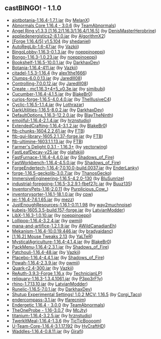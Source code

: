 ## castBINGO! - 1.1.0
- [aiotbotania-1.16.4-1.7.1.jar](https://www.curseforge.com/minecraft/mc-mods/aiot-botania/3185817) (by [MelanX](https://www.curseforge.com/members/melanx/projects))
- [Abnormals Core 1.16.4 - 3.0.6](https://www.curseforge.com/minecraft/mc-mods/abnormals-core/3157757) (by [TeamAbnormals](https://www.curseforge.com/members/teamabnormals/projects))
- [Angel Ring v1.3.3 [1.16.2/1.16.3/1.16.4/1.16.5]](https://www.curseforge.com/minecraft/mc-mods/angel-ring/3056161) (by [DenisMasterHerobrine](https://www.curseforge.com/members/denismasterherobrine/projects))
- [appliedenergistics2-8.1.0.jar](https://www.curseforge.com/minecraft/mc-mods/applied-energistics-2/3106770) (by [AlgorithmX2](https://www.curseforge.com/members/algorithmx2/projects))
- [[Forge 1.16.4/5] v1.5.104](https://www.curseforge.com/minecraft/mc-mods/architectury-forge/3183867) (by [shedaniel](https://www.curseforge.com/members/shedaniel/projects))
- [AutoRegLib-1.6-47.jar](https://www.curseforge.com/minecraft/mc-mods/autoreglib/3128555) (by [Vazkii](https://www.curseforge.com/members/vazkii/projects))
- [BingoLobby-1.16.3-0.1.3.jar](https://www.curseforge.com/minecraft/mc-mods/bingolobby/3189220) (by [noeppinoeppi](https://www.curseforge.com/members/noeppinoeppi/projects))
- [Bongo-1.16.3-1.0.23.jar](https://www.curseforge.com/minecraft/mc-mods/bongo/3189209) (by [noeppinoeppi](https://www.curseforge.com/members/noeppinoeppi/projects))
- [Bookshelf-1.16.5-10.0.1.jar](https://www.curseforge.com/minecraft/mc-mods/bookshelf/3170154) (by [DarkhaxDev](https://www.curseforge.com/members/darkhaxdev/projects))
- [Botania-1.16.4-411.jar](https://www.curseforge.com/minecraft/mc-mods/botania/3175663) (by [Vazkii](https://www.curseforge.com/members/vazkii/projects))
- [ citadel-1.5.3-1.16.4](https://www.curseforge.com/minecraft/mc-mods/citadel/3131923) (by [alex1the1666](https://www.curseforge.com/members/alex1the1666/projects))
- [Clumps-6.0.0.13.jar](https://www.curseforge.com/minecraft/mc-mods/clumps/3137103) (by [Jaredlll08](https://www.curseforge.com/members/jaredlll08/projects))
- [Controlling-7.0.0.12.jar](https://www.curseforge.com/minecraft/mc-mods/controlling/3169795) (by [Jaredlll08](https://www.curseforge.com/members/jaredlll08/projects))
- [Create - mc1.16.3+4+5_v0.3e.jar](https://www.curseforge.com/minecraft/mc-mods/create/3167531) (by [simibubi](https://www.curseforge.com/members/simibubi/projects))
- [Cucumber-1.16.4-4.1.5.jar](https://www.curseforge.com/minecraft/mc-mods/cucumber/3105891) (by [BlakeBr0](https://www.curseforge.com/members/blakebr0/projects))
- [curios-forge-1.16.5-4.0.4.0.jar](https://www.curseforge.com/minecraft/mc-mods/curios/3186427) (by [TheIllusiveC4](https://www.curseforge.com/members/theillusivec4/projects))
- [Cyclic-1.16.5-1.1.4.jar](https://www.curseforge.com/minecraft/mc-mods/cyclic/3181578) (by [Lothrazar](https://www.curseforge.com/members/lothrazar/projects))
- [DarkUtilities-1.16.5-8.0.2.jar](https://www.curseforge.com/minecraft/mc-mods/dark-utilities/3183636) (by [DarkhaxDev](https://www.curseforge.com/members/darkhaxdev/projects))
- [DefaultOptions_1.16.3-12.2.0.jar](https://www.curseforge.com/minecraft/mc-mods/default-options/3066044) (by [BlayTheNinth](https://www.curseforge.com/members/blaytheninth/projects))
- [emojiful-1.16.4-2.1.4.jar](https://www.curseforge.com/minecraft/mc-mods/emojiful/3184796) (by [hrznstudio](https://www.curseforge.com/members/hrznstudio/projects))
- [ExtendedCrafting-1.16.4-3.1.2.jar](https://www.curseforge.com/minecraft/mc-mods/extended-crafting/3101740) (by [BlakeBr0](https://www.curseforge.com/members/blakebr0/projects))
- [ftb-chunks-1604.2.2.61.jar](https://www.curseforge.com/minecraft/mc-mods/ftb-chunks/3176162) (by [FTB](https://www.curseforge.com/members/ftb/projects))
- [ftb-gui-library-1605.2.1.37-forge.jar](https://www.curseforge.com/minecraft/mc-mods/ftb-gui-library/3184516) (by [FTB](https://www.curseforge.com/members/ftb/projects))
- [ftb-ultimine-1603.1.1.13.jar](https://www.curseforge.com/minecraft/mc-mods/ftb-ultimine/3118088) (by [FTB](https://www.curseforge.com/members/ftb/projects))
- [Farmer's Delight 0.3.1 - 1.16.3+](https://www.curseforge.com/minecraft/mc-mods/farmers-delight/3173079) (by [vectorwing](https://www.curseforge.com/members/vectorwing/projects))
- [FastLeafDecay-v25.jar](https://www.curseforge.com/minecraft/mc-mods/fast-leaf-decay/3052146) (by [olafskiii](https://www.curseforge.com/members/olafskiii/projects))
- [FastFurnace-1.16.4-4.4.0.jar](https://www.curseforge.com/minecraft/mc-mods/fastfurnace/3172796) (by [Shadows_of_Fire](https://www.curseforge.com/members/shadows_of_fire/projects))
- [FastWorkbench-1.16.4-4.5.0.jar](https://www.curseforge.com/minecraft/mc-mods/fastworkbench/3171218) (by [Shadows_of_Fire](https://www.curseforge.com/members/shadows_of_fire/projects))
- [ForgeEndertech-1.16.4-7.0.10.0-build.0037.jar](https://www.curseforge.com/minecraft/mc-mods/forgeendertech/3183055) (by [EnderLanky](https://www.curseforge.com/members/enderlanky/projects))
- [forge-1.16.5-geckolib-3.0.7.jar](https://www.curseforge.com/minecraft/mc-mods/geckolib/3186116) (by [ThanosGecko](https://www.curseforge.com/members/thanosgecko/projects))
- [ImmersiveEngineering-1.16.5-4.2.0-130](https://www.curseforge.com/minecraft/mc-mods/immersive-engineering/3180183) (by [BluSunrize](https://www.curseforge.com/members/blusunrize/projects))
- [industrial-foregoing-1.16.5-3.2.9.1-fbef27c.jar](https://www.curseforge.com/minecraft/mc-mods/industrial-foregoing/3185896) (by [Buuz135](https://www.curseforge.com/members/buuz135/projects))
- [InventoryPets-1.16-2.0.11](https://www.curseforge.com/minecraft/mc-mods/inventory-pets/3164771) (by [Purplicious_Cow_](https://www.curseforge.com/members/purplicious_cow_/projects))
- [inventorysorter-1.16.1-18.1.0.jar](https://www.curseforge.com/minecraft/mc-mods/inventory-sorter/3077903) (by [cpw](https://www.curseforge.com/members/cpw/projects))
- [jei-1.16.4-7.6.1.65.jar](https://www.curseforge.com/minecraft/mc-mods/jei/3157864) (by [mezz](https://www.curseforge.com/members/mezz/projects))
- [JustEnoughResources-1.16.1-0.11.1.98](https://www.curseforge.com/minecraft/mc-mods/just-enough-resources-jer/3050183) (by [way2muchnoise](https://www.curseforge.com/members/way2muchnoise/projects))
- [kubejs-1605.3.5-build.157-forge.jar](https://www.curseforge.com/minecraft/mc-mods/kubejs/3185969) (by [LatvianModder](https://www.curseforge.com/members/latvianmodder/projects))
- [LibX-1.16.3-1.0.10.jar](https://www.curseforge.com/minecraft/mc-mods/libx/3159549) (by [noeppinoeppi](https://www.curseforge.com/members/noeppinoeppi/projects))
- [Lollipop-1.16.4-3.2.4.jar](https://www.curseforge.com/minecraft/mc-mods/lollipop/3166271) (by [owmii](https://www.curseforge.com/members/owmii/projects))
- [mana-and-artifice-1.2.1.9.jar](https://www.curseforge.com/minecraft/mc-mods/mana-and-artifice/3169012) (by [AWildCanadianEh](https://www.curseforge.com/members/awildcanadianeh/projects))
- [Mekanism-1.16.4-10.0.19.446.jar](https://www.curseforge.com/minecraft/mc-mods/mekanism/3183270) (by [bradyaidanc](https://www.curseforge.com/members/bradyaidanc/projects))
- [[1.16.2] Mouse Tweaks 2.13](https://www.curseforge.com/minecraft/mc-mods/mouse-tweaks/3035780) (by [YaLTeR](https://www.curseforge.com/members/yalter/projects))
- [MysticalAgriculture-1.16.4-4.1.4.jar](https://www.curseforge.com/minecraft/mc-mods/mystical-agriculture/3152061) (by [BlakeBr0](https://www.curseforge.com/members/blakebr0/projects))
- [PackMenu-1.16.4-2.3.1.jar](https://www.curseforge.com/minecraft/mc-mods/packmenu/3172839) (by [Shadows_of_Fire](https://www.curseforge.com/members/shadows_of_fire/projects))
- [Patchouli-1.16.4-48.jar](https://www.curseforge.com/minecraft/mc-mods/patchouli/3126931) (by [Vazkii](https://www.curseforge.com/members/vazkii/projects))
- [Placebo-1.16.4-4.4.1.jar](https://www.curseforge.com/minecraft/mc-mods/placebo/3172794) (by [Shadows_of_Fire](https://www.curseforge.com/members/shadows_of_fire/projects))
- [Powah-1.16.4-2.3.9.jar](https://www.curseforge.com/minecraft/mc-mods/powah/3170574) (by [owmii](https://www.curseforge.com/members/owmii/projects))
- [Quark-r2.4-300.jar](https://www.curseforge.com/minecraft/mc-mods/quark/3185644) (by [Vazkii](https://www.curseforge.com/members/vazkii/projects))
- [ReAuth-3.9.3-Forge 1.16.x](https://www.curseforge.com/minecraft/mc-mods/reauth/3105779) (by [TechnicianLP](https://www.curseforge.com/members/technicianlp/projects))
- [reliquary-1.16.3-1.3.4.1061.jar](https://www.curseforge.com/minecraft/mc-mods/reliquary-v1-3/3119035) (by [P3pp3rF1y](https://www.curseforge.com/members/p3pp3rf1y/projects))
- [rhino-1.7.13.10.jar](https://www.curseforge.com/minecraft/mc-mods/rhino/3162251) (by [LatvianModder](https://www.curseforge.com/members/latvianmodder/projects))
- [Runelic-1.16.5-7.0.1.jar](https://www.curseforge.com/minecraft/mc-mods/runelic/3185428) (by [DarkhaxDev](https://www.curseforge.com/members/darkhaxdev/projects))
- [Shutup Experimental Settings! 1.0.2 MCV: 1.16.5](https://www.curseforge.com/minecraft/mc-mods/shutup-experimental-settings/3182559) (by [Corgi_Taco](https://www.curseforge.com/members/corgi_taco/projects))
- [endercompass-3.1.jar](https://www.curseforge.com/minecraft/mc-mods/stronghold-compass/3045490) (by [tfarecnim](https://www.curseforge.com/members/tfarecnim/projects))
- [Endergetic 1.16.4 - 3.0.0](https://www.curseforge.com/minecraft/mc-mods/endergetic/3154938) (by [TeamAbnormals](https://www.curseforge.com/members/teamabnormals/projects))
- [TheOneProbe - 1.16-3.0.7](https://www.curseforge.com/minecraft/mc-mods/the-one-probe/3157997) (by [McJty](https://www.curseforge.com/members/mcjty/projects))
- [titanium-1.16.4-3.2.5.jar](https://www.curseforge.com/minecraft/mc-mods/titanium/3163247) (by [hrznstudio](https://www.curseforge.com/members/hrznstudio/projects))
- [TwerkItMeal-1.16.4-1.3.6](https://www.curseforge.com/minecraft/mc-mods/twerkitmeal/3163570) (by [TicTicBoooom](https://www.curseforge.com/members/ticticboooom/projects))
- [U-Team-Core-1.16.4-3.1.17.192](https://www.curseforge.com/minecraft/mc-mods/u-team-core/3177217) (by [HyCraftHD](https://www.curseforge.com/members/hycrafthd/projects))
- [Waddles-1.16.4-0.8.11.jar](https://www.curseforge.com/minecraft/mc-mods/waddles/3113194) (by [Girafi](https://www.curseforge.com/members/girafi/projects))
